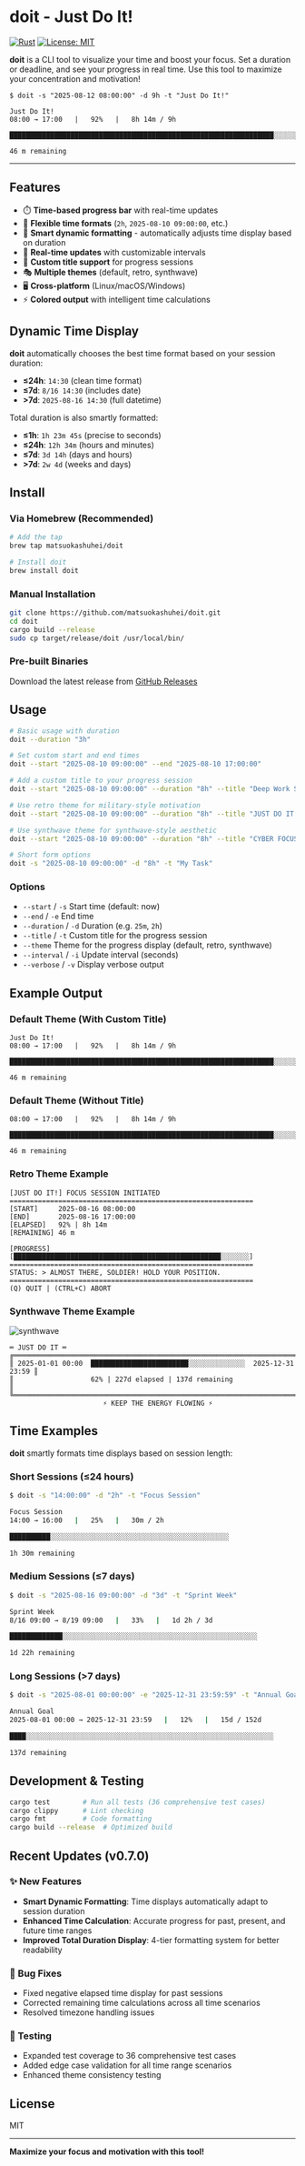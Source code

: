 # doit - Just Do It!

[![Rust](https://img.shields.io/badge/rust-1.70+-orange.svg)](https://www.rust-lang.org)
[![License: MIT](https://img.shields.io/badge/License-MIT-yellow.svg)](https://opensource.org/licenses/MIT)


**doit** is a CLI tool to visualize your time and boost your focus.
Set a duration or deadline, and see your progress in real time.
Use this tool to maximize your concentration and motivation!

```
$ doit -s "2025-08-12 08:00:00" -d 9h -t "Just Do It!"

Just Do It!
08:00 → 17:00   |   92%   |   8h 14m / 9h

█████████████████████████████████████████████████████████████████░░░░░░

46 m remaining
```
---

## Features

- ⏱️ **Time-based progress bar** with real-time updates
- 🎯 **Flexible time formats** (`2h`, `2025-08-10 09:00:00`, etc.)
- 🎨 **Smart dynamic formatting** - automatically adjusts time display based on duration
- 🔄 **Real-time updates** with customizable intervals
- 📝 **Custom title support** for progress sessions
- 🎭 **Multiple themes** (default, retro, synthwave)
- 🖥️ **Cross-platform** (Linux/macOS/Windows)
- ⚡ **Colored output** with intelligent time calculations

## Dynamic Time Display

**doit** automatically chooses the best time format based on your session duration:

- **≤24h**: `14:30` (clean time format)
- **≤7d**: `8/16 14:30` (includes date)
- **>7d**: `2025-08-16 14:30` (full datetime)

Total duration is also smartly formatted:
- **≤1h**: `1h 23m 45s` (precise to seconds)
- **≤24h**: `12h 34m` (hours and minutes)
- **≤7d**: `3d 14h` (days and hours)
- **>7d**: `2w 4d` (weeks and days)

## Install

### Via Homebrew (Recommended)

```bash
# Add the tap
brew tap matsuokashuhei/doit

# Install doit
brew install doit
```

### Manual Installation

```bash
git clone https://github.com/matsuokashuhei/doit.git
cd doit
cargo build --release
sudo cp target/release/doit /usr/local/bin/
```

### Pre-built Binaries

Download the latest release from [GitHub Releases](https://github.com/matsuokashuhei/doit/releases)

## Usage

```bash
# Basic usage with duration
doit --duration "3h"

# Set custom start and end times
doit --start "2025-08-10 09:00:00" --end "2025-08-10 17:00:00"

# Add a custom title to your progress session
doit --start "2025-08-10 09:00:00" --duration "8h" --title "Deep Work Session"

# Use retro theme for military-style motivation
doit --start "2025-08-10 09:00:00" --duration "8h" --title "JUST DO IT!" --theme retro

# Use synthwave theme for synthwave-style aesthetic
doit --start "2025-08-10 09:00:00" --duration "8h" --title "CYBER FOCUS" --theme synthwave

# Short form options
doit -s "2025-08-10 09:00:00" -d "8h" -t "My Task"
```

### Options

- `--start` / `-s` Start time (default: now)
- `--end` / `-e` End time
- `--duration` / `-d` Duration (e.g. `25m`, `2h`)
- `--title` / `-t` Custom title for the progress session
- `--theme` Theme for the progress display (default, retro, synthwave)
- `--interval` / `-i` Update interval (seconds)
- `--verbose` / `-v` Display verbose output

## Example Output

### Default Theme (With Custom Title)

```
Just Do It!
08:00 → 17:00   |   92%   |   8h 14m / 9h

█████████████████████████████████████████████████████████████████░░░░░░

46 m remaining
```

### Default Theme (Without Title)

```
08:00 → 17:00   |   92%   |   8h 14m / 9h

█████████████████████████████████████████████████████████████████░░░░░░

46 m remaining
```

### Retro Theme Example

```
[JUST DO IT!] FOCUS SESSION INITIATED
============================================================
[START]     2025-08-16 08:00:00
[END]       2025-08-16 17:00:00
[ELAPSED]   92% | 8h 14m
[REMAINING] 46 m

[PROGRESS]
[███████████████████████████████████████████████████░░░░░░░]
============================================================
STATUS: > ALMOST THERE, SOLDIER! HOLD YOUR POSITION.
============================================================
(Q) QUIT | (CTRL+C) ABORT
```

### Synthwave Theme Example

![synthwave](images/synthwave.png)

```
═ JUST DO IT ═
╔════════════════════════════════════════════════════════════════════════════╗
║ 2025-01-01 00:00  ████████████████████████░░░░░░░░░░░░░░  2025-12-31 23:59 ║
║                   62% | 227d elapsed | 137d remaining                     ║
╚════════════════════════════════════════════════════════════════════════════╝
                       ⚡ KEEP THE ENERGY FLOWING ⚡
```

## Time Examples

**doit** smartly formats time displays based on session length:

### Short Sessions (≤24 hours)
```bash
$ doit -s "14:00:00" -d "2h" -t "Focus Session"

Focus Session
14:00 → 16:00   |   25%   |   30m / 2h

██████████░░░░░░░░░░░░░░░░░░░░░░░░░░░░░░░░░░░░░░░░░░░░

1h 30m remaining
```

### Medium Sessions (≤7 days)
```bash
$ doit -s "2025-08-16 09:00:00" -d "3d" -t "Sprint Week"

Sprint Week
8/16 09:00 → 8/19 09:00   |   33%   |   1d 2h / 3d

█████████████░░░░░░░░░░░░░░░░░░░░░░░░░░░░░░░░░░░░░░░░░░░░░░░░

1d 22h remaining
```

### Long Sessions (>7 days)
```bash
$ doit -s "2025-08-01 00:00:00" -e "2025-12-31 23:59:59" -t "Annual Goal"

Annual Goal
2025-08-01 00:00 → 2025-12-31 23:59   |   12%   |   15d / 152d

████░░░░░░░░░░░░░░░░░░░░░░░░░░░░░░░░░░░░░░░░░░░░░░░░░░░░░░░░░░░░░

137d remaining
```

## Development & Testing

```bash
cargo test        # Run all tests (36 comprehensive test cases)
cargo clippy      # Lint checking
cargo fmt         # Code formatting
cargo build --release  # Optimized build
```

## Recent Updates (v0.7.0)

### ✨ New Features
- **Smart Dynamic Formatting**: Time displays automatically adapt to session duration
- **Enhanced Time Calculation**: Accurate progress for past, present, and future time ranges
- **Improved Total Duration Display**: 4-tier formatting system for better readability

### 🐛 Bug Fixes
- Fixed negative elapsed time display for past sessions
- Corrected remaining time calculations across all time scenarios
- Resolved timezone handling issues

### 🧪 Testing
- Expanded test coverage to 36 comprehensive test cases
- Added edge case validation for all time range scenarios
- Enhanced theme consistency testing

## License

MIT

---

**Maximize your focus and motivation with this tool!**
